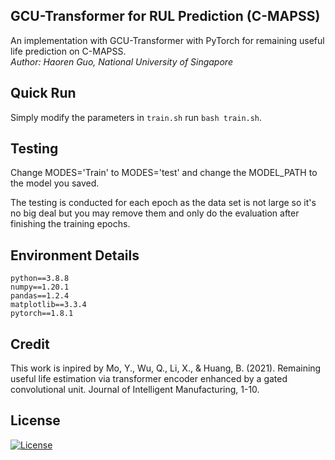## GCU-Transformer for RUL Prediction (C-MAPSS)
An implementation with GCU-Transformer with PyTorch for remaining useful life prediction on C-MAPSS.   
_Author: Haoren Guo, National University of Singapore_


## Quick Run
Simply modify the parameters in `train.sh` run `bash train.sh`. 

## Testing
Change MODES='Train' to MODES='test' and change the MODEL_PATH to the model you saved. 

The testing is conducted for each epoch as the data set is not large so it's no big deal but you may remove them and only do the evaluation after finishing the training epochs.

## Environment Details
```
python==3.8.8
numpy==1.20.1
pandas==1.2.4
matplotlib==3.3.4
pytorch==1.8.1
```

## Credit
This work is inpired by Mo, Y., Wu, Q., Li, X., & Huang, B. (2021). Remaining useful life estimation via transformer encoder enhanced by a gated convolutional unit. Journal of Intelligent Manufacturing, 1-10.


## License
[![License](https://img.shields.io/badge/License-Apache%202.0-blue.svg)](https://opensource.org/licenses/Apache-2.0)
